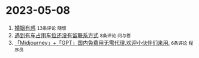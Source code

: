 # 2023-05-08

1. [婚姻有惑](https://www.v2ex.com/t/938137) `13条评论` `随想`
1. [遇到有车占用车位还没有留联系方式](https://www.v2ex.com/t/938131) `8条评论` `问与答`
1. [「Midjourney」+「GPT」国内免费用无需代理,欢迎小伙伴们来用.](https://www.v2ex.com/t/938127) `6条评论` `程序员`
